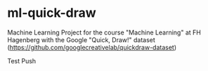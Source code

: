 # ml-quick-draw

Machine Learning Project for the course "Machine Learning" at FH Hagenberg with the Google "Quick, Draw!"
dataset (https://github.com/googlecreativelab/quickdraw-dataset)

Test Push